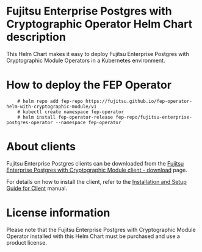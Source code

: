 # Fujitsu Enterprise Postgres with Cryptographic Operator Helm Chart description

This Helm Chart makes it easy to deploy Fujitsu Enterprise Postgres with Cryptographic Module Operators in a Kubernetes environment.

# How to deploy the FEP Operator

```
    # helm repo add fep-repo https://fujitsu.github.io/fep-operator-helm-with-cryptographic-module/v1 
    # kubectl create namespace fep-operator
    # helm install fep-operator-release fep-repo/fujitsu-enterprise-postgres-operator --namespace fep-operator
```

# About clients

Fujitsu Enterprise Postgres clients can be downloaded from the [Fujitsu Enterprise Postgres with Cryptographic Module client - download](https://www.postgresql.fastware.com/fujitsu-enterprise-postgres-cg-client-download) page.

For details on how to install the client, refer to the [Installation and Setup Guide for Client](https://www.postgresql.fastware.com/hubfs/_Global/Manuals/FEP-v15SP2forx86-InstallationAndSetupGuideForClient.pdf) manual.

# License information

Please note that the Fujitsu Enterprise Postgres with Cryptographic Module Operator installed with this Helm Chart must be purchased and use a product license.
